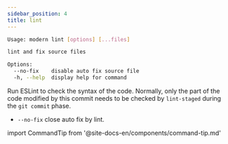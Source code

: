 ```yaml
---
sidebar_position: 4
title: lint
---
```


```bash
Usage: modern lint [options] [...files]

lint and fix source files

Options:
  --no-fix    disable auto fix source file
  -h, --help  display help for command
```

Run ESLint to check the syntax of the code. Normally, only the part of the code modified by this commit needs to be checked by `lint-staged` during the `git commit` phase.

* `--no-fix` close auto fix by lint.

import CommandTip from '@site-docs-en/components/command-tip.md'

<CommandTip />
